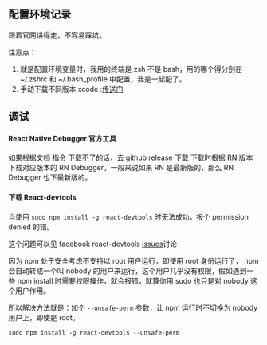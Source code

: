 ## 配置环境记录
跟着官网讲得走，不容易踩坑。

注意点：
1. 就是配置环境变量时，我用的终端是 zsh 不是 bash，用的哪个得分别在 ~/.zshrc 和 ~/.bash_profile 中配置，我是一起配了。
2. 手动下载不同版本 xcode :[传送门](https://developer.apple.com/download/more/)

## 调试
#### React Native Debugger 官方工具
如果根据文档 指令 下载不了的话，去 github release [下载](https://github.com/jhen0409/react-native-debugger/releases)
下载时根据 RN 版本下载对应版本的 RN Debugger，一般来说如果 RN 是最新版的，那么 RN Debugger 也下最新版的。
#### 下载 React-devtools
当使用 `sudo npm install -g react-devtools` 时无法成功，报个 permission denied 的错。

这个问题可以见 facebook react-devtools [issues](https://github.com/facebook/react-devtools/issues/741)讨论

因为 npm 处于安全考虑不支持以 root 用户运行，即使用 root 身份运行了， npm 会自动转成一个叫 nobody 的用户来运行，这个用户几乎没有权限，假如遇到一些 npm install 时需要权限操作，就会报错，就算你用 sudo 也只是对 nobody 这个用户作用。

所以解决方法就是：加个 `--unsafe-perm` 参数，让 npm 运行时不切换为 nobody 用户上，即使是 root。

`sudo npm install -g react-devtools --unsafe-perm` 
